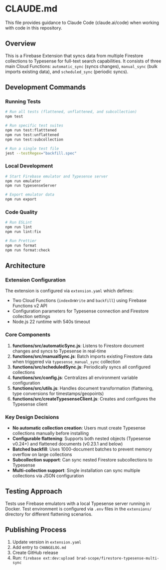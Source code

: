 # CLAUDE.md

This file provides guidance to Claude Code (claude.ai/code) when working with code in this repository.

## Overview
This is a Firebase Extension that syncs data from multiple Firestore collections to Typesense for full-text search capabilities. It consists of three main Cloud Functions: `automatic_sync` (syncs changes), `manual_sync` (bulk imports existing data), and `scheduled_sync` (periodic syncs).

## Development Commands

### Running Tests
```bash
# Run all tests (flattened, unflattened, and subcollection)
npm test

# Run specific test suites
npm run test:flatttened
npm run test:unflattened
npm run test:subcollection

# Run a single test file
jest --testRegex="backfill.spec"
```

### Local Development
```bash
# Start Firebase emulator and Typesense server
npm run emulator
npm run typesenseServer

# Export emulator data
npm run export
```

### Code Quality
```bash
# Run ESLint
npm run lint
npm run lint:fix

# Run Prettier
npm run format
npm run format:check
```

## Architecture

### Extension Configuration
The extension is configured via `extension.yaml` which defines:
- Two Cloud Functions (`indexOnWrite` and `backfill`) using Firebase Functions v2 API
- Configuration parameters for Typesense connection and Firestore collection settings
- Node.js 22 runtime with 540s timeout

### Core Components

1. **functions/src/automaticSync.js**: Listens to Firestore document changes and syncs to Typesense in real-time
2. **functions/src/manualSync.js**: Batch imports existing Firestore data when triggered via `typesense_manual_sync` collection
3. **functions/src/scheduledSync.js**: Periodically syncs all configured collections
3. **functions/src/config.js**: Centralizes all environment variable configuration
4. **functions/src/utils.js**: Handles document transformation (flattening, type conversions for timestamps/geopoints)
5. **functions/src/createTypesenseClient.js**: Creates and configures the Typesense client

### Key Design Decisions

- **No automatic collection creation**: Users must create Typesense collections manually before installing
- **Configurable flattening**: Supports both nested objects (Typesense v0.24+) and flattened documents (v0.23.1 and below)
- **Batched backfill**: Uses 1000-document batches to prevent memory overflow on large collections
- **Subcollection support**: Can sync nested Firestore subcollections to Typesense
- **Multi-collection support**: Single installation can sync multiple collections via JSON configuration

## Testing Approach

Tests use Firebase emulators with a local Typesense server running in Docker. Test environment is configured via `.env` files in the `extensions/` directory for different flattening scenarios.

## Publishing Process

1. Update version in `extension.yaml`
2. Add entry to `CHANGELOG.md`
3. Create GitHub release
4. Run: `firebase ext:dev:upload brad-scope/firestore-typesense-multi-sync`
